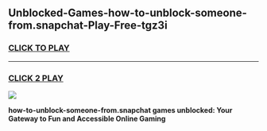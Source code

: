 
## Unblocked-Games-how-to-unblock-someone-from.snapchat-Play-Free-tgz3i
<h3>
<a href="https://premium76.site?title=how-to-unblock-someone-from.snapchat&ref=21A">CLICK TO PLAY</a></h3>
<hr>

<h3>
<a href="https://premium76.site?title=how-to-unblock-someone-from.snapchat&ref=21A">CLICK 2 PLAY</a>
  
</h3>

<a href="https://premium76.site?title=how-to-unblock-someone-from.snapchat&ref=21A"><img src="https://clearcache.store/games.png"></a>


**how-to-unblock-someone-from.snapchat games unblocked: Your Gateway to Fun and Accessible Online Gaming**
